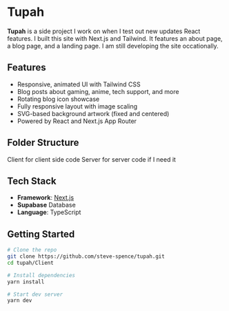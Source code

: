 # Tupah

**Tupah** is a side project I work on when I test out new updates React features. I built this site with Next.js and Tailwind. It features an about page, a blog page, and a landing page. I am still developing the site occationally.

## Features

- Responsive, animated UI with Tailwind CSS
- Blog posts about gaming, anime, tech support, and more
- Rotating blog icon showcase
- Fully responsive layout with image scaling
- SVG-based background artwork (fixed and centered)
- Powered by React and Next.js App Router

## Folder Structure
Client for client side code
Server for server code if I need it


## Tech Stack

- **Framework**: [Next.js](https://nextjs.org/)
- **Supabase** Database
- **Language**: TypeScript

## Getting Started

```bash
# Clone the repo
git clone https://github.com/steve-spence/tupah.git
cd tupah/Client

# Install dependencies
yarn install

# Start dev server
yarn dev
